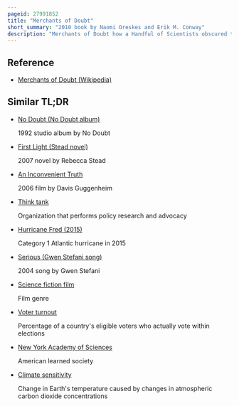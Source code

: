 ```yaml
---
pageid: 27991852
title: "Merchants of Doubt"
short_summary: "2010 book by Naomi Oreskes and Erik M. Conway"
description: "Merchants of Doubt how a Handful of Scientists obscured the Truth on Issues from Tobacco Smoke to global Warming is a 2010 Non-Fiction Book by american Historians of Science Erik M. Conway. It identifies Parallels between the global Warming Controversy and earlier Controversies over Tobacco Smoking, Acid Rain, Ddt, and the Hole in the Ozone Layer. Oreskes and conway Write that keeping the Controversy alive by spreading Doubt and Confusion after a scientific Consensus had been reached was the basic Strategy of those opposing Action in each Case. They show that fred Seitz fred Singer and a few other contrarian Scientists joined Forces with conservative Think Tanks and private Corporations to challenge the scientific Consensus on many contemporary Issues."
---
```


## Reference

- [Merchants of Doubt (Wikipedia)](https://en.wikipedia.org/?curid=27991852)

## Similar TL;DR

- [No Doubt (No Doubt album)](/tldr/en/no-doubt-no-doubt-album)

  1992 studio album by No Doubt

- [First Light (Stead novel)](/tldr/en/first-light-stead-novel)

  2007 novel by Rebecca Stead

- [An Inconvenient Truth](/tldr/en/an-inconvenient-truth)

  2006 film by Davis Guggenheim

- [Think tank](/tldr/en/think-tank)

  Organization that performs policy research and advocacy

- [Hurricane Fred (2015)](/tldr/en/hurricane-fred-2015)

  Category 1 Atlantic hurricane in 2015

- [Serious (Gwen Stefani song)](/tldr/en/serious-gwen-stefani-song)

  2004 song by Gwen Stefani

- [Science fiction film](/tldr/en/science-fiction-film)

  Film genre

- [Voter turnout](/tldr/en/voter-turnout)

  Percentage of a country's eligible voters who actually vote within elections

- [New York Academy of Sciences](/tldr/en/new-york-academy-of-sciences)

  American learned society

- [Climate sensitivity](/tldr/en/climate-sensitivity)

  Change in Earth's temperature caused by changes in atmospheric carbon dioxide concentrations
